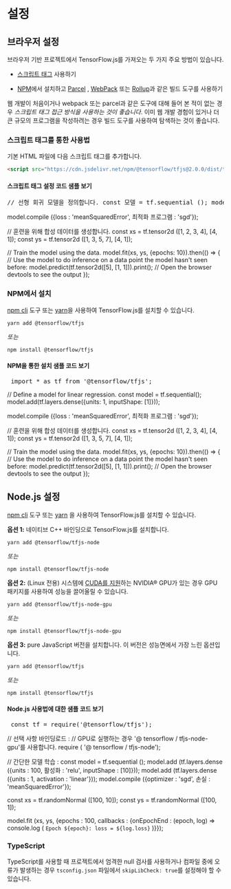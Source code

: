 # 설정

## 브라우저 설정

브라우저 기반 프로젝트에서 TensorFlow.js를 가져오는 두 가지 주요 방법이 있습니다.

- [스크립트 태그](https://developer.mozilla.org/en-US/docs/Learn/HTML/Howto/Use_JavaScript_within_a_webpage) 사용하기

- [NPM](https://www.npmjs.com)에서 설치하고 [Parcel](https://parceljs.org/) , [WebPack](https://webpack.js.org/) 또는 [Rollup](https://rollupjs.org/guide/en)과 같은 빌드 도구를 사용하기

웹 개발이 처음이거나 webpack 또는 parcel과 같은 도구에 대해 들어 본 적이 없는 경우 *스크립트 태그 접근 방식을 사용하는 것이 좋습니다*. 이미 웹 개발 경험이 있거나 더 큰 규모의 프로그램을 작성하려는 경우 빌드 도구를 사용하여 탐색하는 것이 좋습니다.

### 스크립트 태그를 통한 사용법

기본 HTML 파일에 다음 스크립트 태그를 추가합니다.

```html
<script src="https://cdn.jsdelivr.net/npm/@tensorflow/tfjs@2.0.0/dist/tf.min.js"></script>
```

<section class="expandable">
  <h4 class="showalways">스크립트 태그 설정 코드 샘플 보기</h4>
  <pre class="prettyprint">// 선형 회귀 모델을 정의합니다. const 모델 = tf.sequential (); model.add (tf.layers.dense ({units : 1, inputShape : [1]}));</pre></section>

model.compile ({loss : 'meanSquaredError', 최적화 프로그램 : 'sgd'});

// 훈련을 위해 합성 데이터를 생성합니다. const xs = tf.tensor2d ([1, 2, 3, 4], [4, 1]); const ys = tf.tensor2d ([1, 3, 5, 7], [4, 1]);

// Train the model using the data. model.fit(xs, ys, {epochs: 10}).then(() =&gt; { // Use the model to do inference on a data point the model hasn't seen before: model.predict(tf.tensor2d([5], [1, 1])).print(); // Open the browser devtools to see the output });




### NPM에서 설치

[npm cli](https://docs.npmjs.com/cli/npm) 도구 또는 [yarn](https://yarnpkg.com/en/)을 사용하여 TensorFlow.js를 설치할 수 있습니다.

```
yarn add @tensorflow/tfjs
```

*또는*

```
npm install @tensorflow/tfjs
```

<section class="expandable">
  <h4 class="showalways">NPM을 통한 설치 샘플 코드 보기</h4>
  <pre class="prettyprint"> import * as tf from '@tensorflow/tfjs'; </pre></section>

// Define a model for linear regression. const model = tf.sequential(); model.add(tf.layers.dense({units: 1, inputShape: [1]}));

model.compile ({loss : 'meanSquaredError', 최적화 프로그램 : 'sgd'});

// 훈련을 위해 합성 데이터를 생성합니다. const xs = tf.tensor2d ([1, 2, 3, 4], [4, 1]); const ys = tf.tensor2d ([1, 3, 5, 7], [4, 1]);

// Train the model using the data. model.fit(xs, ys, {epochs: 10}).then(() =&gt; { // Use the model to do inference on a data point the model hasn't seen before: model.predict(tf.tensor2d([5], [1, 1])).print(); // Open the browser devtools to see the output });




## Node.js 설정

[npm cli](https://docs.npmjs.com/cli/npm) 도구 또는 [yarn](https://yarnpkg.com/en/) 을 사용하여 TensorFlow.js를 설치할 수 있습니다.

**옵션 1:** 네이티브 C++ 바인딩으로 TensorFlow.js를 설치합니다.

```
yarn add @tensorflow/tfjs-node
```

*또는*

```
npm install @tensorflow/tfjs-node
```

**옵션 2:** (Linux 전용) 시스템에 [CUDA를 지원](https://www.tensorflow.org/install/install_linux#NVIDIARequirements)하는 NVIDIA® GPU가 있는 경우 GPU 패키지를 사용하여 성능을 끌어올릴 수 있습니다.

```
yarn add @tensorflow/tfjs-node-gpu
```

*또는*

```
npm install @tensorflow/tfjs-node-gpu
```

**옵션 3:** pure JavaScript 버전을 설치합니다. 이 버전은 성능면에서 가장 느린 옵션입니다.

```
yarn add @tensorflow/tfjs
```

*또는*

```
npm install @tensorflow/tfjs
```

<section class="expandable">
  <h4 class="showalways">Node.js 사용법에 대한 샘플 코드 보기</h4>
  <pre class="prettyprint"> const tf = require('@tensorflow/tfjs'); </pre></section>

// 선택 사항 바인딩로드 : // GPU로 실행하는 경우 '@ tensorflow / tfjs-node-gpu'를 사용합니다. require ( '@ tensorflow / tfjs-node');

// 간단한 모델 학습 : const model = tf.sequential (); model.add (tf.layers.dense ({units : 100, 활성화 : 'relu', inputShape : [10]})); model.add (tf.layers.dense ({units : 1, activation : 'linear'})); model.compile ({optimizer : 'sgd', 손실 : 'meanSquaredError'});

const xs = tf.randomNormal ([100, 10]); const ys = tf.randomNormal ([100, 1]);

model.fit (xs, ys, {epochs : 100, callbacks : {onEpochEnd : (epoch, log) =&gt; console.log ( `Epoch ${epoch}: loss = ${log.loss}` )}});




### TypeScript

TypeScript를 사용할 때 프로젝트에서 엄격한 null 검사를 사용하거나 컴파일 중에 오류가 발생하는 경우 `tsconfig.json` 파일에서 `skipLibCheck: true`를 설정해야 할 수 있습니다.
